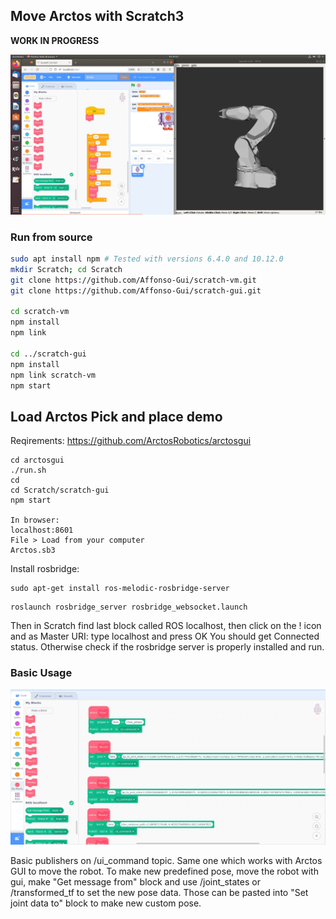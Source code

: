 ## Move Arctos with Scratch3


**WORK IN PROGRESS**

![scratch3-ros](https://github.com/ArctosRobotics/scratch3-ros/blob/master/Arctos%20ROS%20Scratch.jpg)

### Run from source

```bash
sudo apt install npm # Tested with versions 6.4.0 and 10.12.0
mkdir Scratch; cd Scratch
git clone https://github.com/Affonso-Gui/scratch-vm.git
git clone https://github.com/Affonso-Gui/scratch-gui.git

cd scratch-vm
npm install
npm link

cd ../scratch-gui
npm install
npm link scratch-vm
npm start
```

## Load Arctos Pick and place demo 

Reqirements: https://github.com/ArctosRobotics/arctosgui

```
cd arctosgui 
./run.sh 
cd
cd Scratch/scratch-gui 
npm start 

In browser:
localhost:8601
File > Load from your computer
Arctos.sb3
```
Install rosbridge: 
```
sudo apt-get install ros-melodic-rosbridge-server
```
```
roslaunch rosbridge_server rosbridge_websocket.launch
```
Then in Scratch find last block called ROS localhost, then click on the ! icon and as Master URI: type localhost and press OK 
You should get Connected status. Otherwise check if the rosbridge server is properly installed and run. 



### Basic Usage
![scratch3-ros](https://github.com/ArctosRobotics/scratch3-ros/blob/master/Scratch%20blocks.jpg)

Basic publishers on /ui_command topic. Same one which works with Arctos GUI to move the robot. 
To make new predefined pose, move the robot with gui, make "Get message from" block and use /joint_states or /transformed_tf 
to set the new pose data. Those can be pasted into "Set joint data to" block to make new custom pose. 

